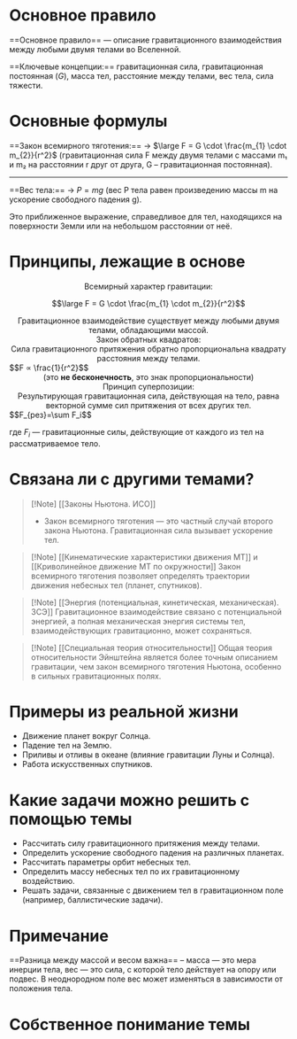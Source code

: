 # Основное правило

==Основное правило== — описание гравитационного взаимодействия между любыми двумя телами во Вселенной.

==Ключевые концепции:== гравитационная сила, гравитационная постоянная ($G$), масса тел, расстояние между телами, вес тела, сила тяжести.
# Основные формулы

==Закон всемирного тяготения:== -> $\large F = G \cdot \frac{m_{1} \cdot m_{2}}{r^2}$ (гравитационная сила F между двумя телами с массами m₁ и m₂ на расстоянии r друг от друга, G – гравитационная постоянная).

---

==Вес тела:== -> $P = mg$
(вес P тела равен произведению массы m на ускорение свободного падения g).

Это приближенное выражение, справедливое для тел, находящихся на поверхности Земли или на небольшом расстоянии от неё.
# Принципы, лежащие в основе

<center>Всемирный характер гравитации:</center>

$$\large F = G \cdot \frac{m_{1} \cdot m_{2}}{r^2}$$
<center>Гравитационное взаимодействие существует между любыми двумя телами, обладающими массой.</center>

<center>Закон обратных квадратов:</center>

<center>Сила гравитационного притяжения обратно пропорциональна квадрату расстояния между телами. </center>
$$F ∝ \frac{1}{r^2}$$
<center>(это <strong>не бесконечность</strong>, это знак пропорциональности)</center>

<center>Принцип суперпозиции:</center>

<center>Результирующая гравитационная сила, действующая на тело, равна векторной сумме сил притяжения от всех других тел.</center>
$$F_{рез}​=\sum F_i​$$

где $F_{i}$ — гравитационные силы, действующие от каждого из тел на рассматриваемое тело.
# Связана ли с другими темами?

>[!Note] [[Законы Ньютона. ИСО]]
>- Закон всемирного тяготения — это частный случай второго закона Ньютона. Гравитационная сила вызывает ускорение тел.

>[!Note] [[Кинематические характеристики движения МТ]] и [[Криволинейное движение МТ по окружности]]
>Закон всемирного тяготения позволяет определять траектории движения небесных тел (планет, спутников).

>[!Note] [[Энергия (потенциальная, кинетическая, механическая). ЗСЭ]]
>Гравитационное взаимодействие связано с потенциальной энергией, а полная механическая энергия системы тел, взаимодействующих гравитационно, может сохраняться.

>[!Note] [[Специальная теория относительности]]
>Общая теория относительности Эйнштейна является более точным описанием гравитации, чем закон всемирного тяготения Ньютона, особенно в сильных гравитационных полях.

# Примеры из реальной жизни

- Движение планет вокруг Солнца.
- Падение тел на Землю.
- Приливы и отливы в океане (влияние гравитации Луны и Солнца).
- Работа искусственных спутников.
# Какие задачи можно решить с помощью темы

- Рассчитать силу гравитационного притяжения между телами.
- Определить ускорение свободного падения на различных планетах.
- Рассчитать параметры орбит небесных тел.
- Определить массу небесных тел по их гравитационному воздействию.
- Решать задачи, связанные с движением тел в гравитационном поле (например, баллистические задачи).

# Примечание

==Разница между массой и весом важна== – масса — это мера инерции тела, вес — это сила, с которой тело действует на опору или подвес. В неоднородном поле вес может изменяться в зависимости от положения тела.
# Собственное понимание темы